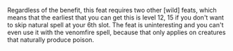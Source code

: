 Regardless of the benefit, this feat requires two other [wild] feats, which means that the earliest that you can get this is level 12, 15 if you don't want to skip natural spell at your 6th slot. The feat is uninteresting and you can't even use it with the venomfire spell, because that only applies on creatures that naturally produce poison.

